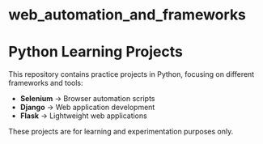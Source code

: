 # web_automation_and_frameworks
# Python Learning Projects

This repository contains practice projects in Python, focusing on different frameworks and tools:

- **Selenium** → Browser automation scripts  
- **Django** → Web application development  
- **Flask** → Lightweight web applications  

These projects are for learning and experimentation purposes only.


